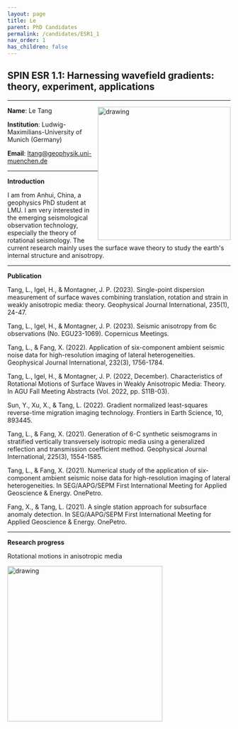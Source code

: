 ```yaml
---
layout: page
title: Le
parent: PhD Candidates
permalink: /candidates/ESR1_1
nav_order: 1
has_children: false
---
```


## SPIN ESR 1.1: Harnessing wavefield gradients: theory, experiment, applications
----

__Name__: Le Tang            <img src="/candidates/files/Le.jpg" alt="drawing" width="300" style="float:right"/>

__Institution__: Ludwig-Maximilians-University of Munich (Germany)

__Email__: ltang@geophysik.uni-muenchen.de

---
__Introduction__

I am from Anhui, China, a geophysics PhD student at LMU. I am very interested in the emerging seismological observation technology, especially the theory of rotational seismology. The current research mainly uses the surface wave theory to study the earth's internal structure and anisotropy.

---
__Publication__

Tang, L., Igel, H., & Montagner, J. P. (2023). Single-point dispersion measurement of surface waves combining translation, rotation and strain in weakly anisotropic media: theory. Geophysical Journal International, 235(1), 24-47.

Tang, L., Igel, H., & Montagner, J. P. (2023). Seismic anisotropy from 6c observations (No. EGU23-1069). Copernicus Meetings.

Tang, L., & Fang, X. (2022). Application of six-component ambient seismic noise data for high-resolution imaging of lateral heterogeneities. Geophysical Journal International, 232(3), 1756-1784.

Tang, L., Igel, H., & Montagner, J. P. (2022, December). Characteristics of Rotational Motions of Surface Waves in Weakly Anisotropic Media: Theory. In AGU Fall Meeting Abstracts (Vol. 2022, pp. S11B-03).

Sun, Y., Xu, X., & Tang, L. (2022). Gradient normalized least-squares reverse-time migration imaging technology. Frontiers in Earth Science, 10, 893445.

Tang, L., & Fang, X. (2021). Generation of 6-C synthetic seismograms in stratified vertically transversely isotropic media using a generalized reflection and transmission coefficient method. Geophysical Journal International, 225(3), 1554-1585.

Tang, L., & Fang, X. (2021). Numerical study of the application of six-component ambient seismic noise data for high-resolution imaging of lateral heterogeneities. In SEG/AAPG/SEPM First International Meeting for Applied Geoscience & Energy. OnePetro.

Fang, X., & Tang, L. (2021). A single station approach for subsurface anomaly detection. In SEG/AAPG/SEPM First International Meeting for Applied Geoscience & Energy. OnePetro.

---
__Research progress__

Rotational motions in anisotropic media

<img src="/candidates/files/Le1.jpg" alt="drawing" width="350" style="float:left"/>


